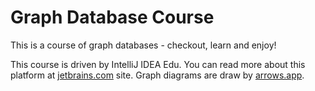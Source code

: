 # Graph Database Course

This is a course of graph databases - checkout, learn and enjoy!

This course is driven by IntelliJ IDEA Edu.
You can read more about this platform at [jetbrains.com](https://www.jetbrains.com/help/idea/product-educational-tools.html) site.
Graph diagrams are draw by [arrows.app](https://arrows.app).
